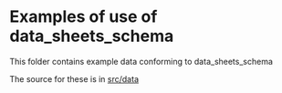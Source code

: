 # Examples of use of data_sheets_schema

This folder contains example data conforming to data_sheets_schema

The source for these is in [src/data](../src/data/examples)
